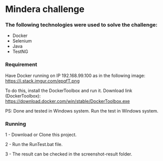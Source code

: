 # Mindera challenge

### The following technologies were used to solve the challenge:

*   Docker
*   Selenium 
*   Java
*   TestNG


### Requirement

Have Docker running on IP 192.168.99.100 as in the following image: https://i.stack.imgur.com/epqfT.png

To do this, install the DockerToolbox and run it. Download link (DockerToolbox): https://download.docker.com/win/stable/DockerToolbox.exe

PS: Done and tested in Windows system. Run the test in Windows system.


### Running 
1 - Download or Clone this project.

2 - Run the RunTest.bat file.

3 - The result can be checked in the screenshot-result folder.

